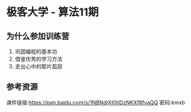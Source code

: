 # 极客大学 - 算法11期

## 为什么参加训练营

1. 巩固编程的基本功
2. 借鉴优秀的学习方法
3. 走出心中的那片孤寂

## 参考资源

课件链接:https://pan.baidu.com/s/1NBNdjXI0tjDzNKXf8fvaQQ  密码:kmxb


